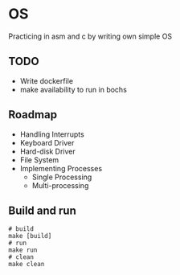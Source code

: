 # OS

Practicing in asm and c by writing own simple OS


## TODO

* Write dockerfile
* make availability to run in bochs

## Roadmap

* Handling Interrupts
* Keyboard Driver
* Hard-disk Driver
* File System
* Implementing Processes
  * Single Processing
  * Multi-processing


## Build and run

```
# build
make [build]
# run
make run
# clean
make clean
```
